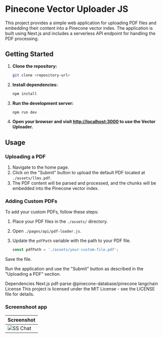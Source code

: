 # Pinecone Vector Uploader JS

This project provides a simple web application for uploading PDF files and embedding their content into a Pinecone vector index. The application is built using Next.js and includes a serverless API endpoint for handling the PDF processing.

## Getting Started

1. **Clone the repository:**

    ```bash
    git clone <repository-url>
    ```

2. **Install dependencies:**

    ```bash
    npm install
    ```

3. **Run the development server:**

    ```bash
    npm run dev
    ```

4. **Open your browser and visit [http://localhost:3000](http://localhost:3000) to use the Vector Uploader.**

## Usage

### Uploading a PDF

1. Navigate to the home page.
2. Click on the "Submit" button to upload the default PDF located at `./assets/llms.pdf`.
3. The PDF content will be parsed and processed, and the chunks will be embedded into the Pinecone vector index.

### Adding Custom PDFs

To add your custom PDFs, follow these steps:

1. Place your PDF files in the `./assets/` directory.
2. Open `./pages/api/pdf-loader.js`.
3. Update the `pdfPath` variable with the path to your PDF file.

   ```javascript
   const pdfPath = './assets/your-custom-file.pdf';
Save the file.

Run the application and use the "Submit" button as described in the "Uploading a PDF" section.

Dependencies
Next.js
pdf-parse
@pinecone-database/pinecone
langchain
License
This project is licensed under the MIT License - see the LICENSE file for details.


### Screenshoot app

|Screenshot|
|---|
| ![SS Chat](https://github.com/PaulGwamanda/NextJS-Pinecone-PDF-Vector-Upload/blob/main/assets/screenshot.png?raw=true "ss nextjs chat ") | ![SS Chats](https://github.com/PaulGwamanda/NextJS-LM-Studio-Chatbot/blob/main/public/image/chat-window.png?raw=true "ss nextjs chat ") |